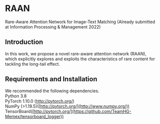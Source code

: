 # RAAN
Rare-Aware Attention Network for Image-Text Matching (Already submitted at Information Processing & Management 2022)
## Introduction
In this work, we propose a novel rare-aware attention network (RAAN), which explicitly explores and exploits the characteristics of rare content for tackling the long-tail effect.  
## Requirements and Installation
We recommended the following dependencies.      
Python 3.8    
PyTorch 1.10.0 (http://pytorch.org/)  
NumPy (>1.19.5)([http://pytorch.org/](http://www.numpy.org/))   
TensorBoard([http://pytorch.org/](https://github.com/TeamHG-Memex/tensorboard_logger))   
